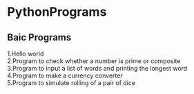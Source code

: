 # PythonPrograms
## Baic Programs
1.Hello world<br />
2.Program to check whether a number is prime or composite<br />
3.Program to input a list of words and printing the longest word<br />
4.Program to make a currency converter<br />
5.Program to simulate rolling of a pair of dice<br />
